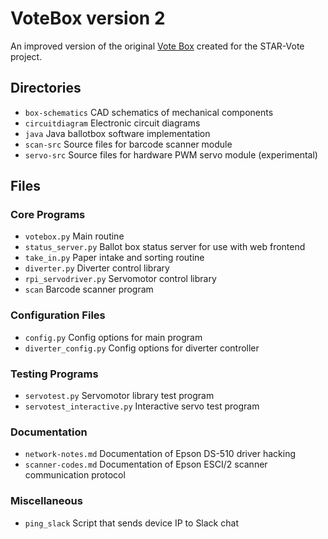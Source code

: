 # VoteBox version 2

An improved version of the original [Vote Box](https://github.com/danwallach/VoteBox-v1) created for the STAR-Vote project.

## Directories
*   `box-schematics` CAD schematics of mechanical components
*   `circuitdiagram` Electronic circuit diagrams
*	`java` Java ballotbox software implementation
*   `scan-src` Source files for barcode scanner module
*   `servo-src` Source files for hardware PWM servo module (experimental)

## Files
### Core Programs
*   `votebox.py` Main routine
*   `status_server.py` Ballot box status server for use with web frontend
*   `take_in.py` Paper intake and sorting routine
*   `diverter.py` Diverter control library
*   `rpi_servodriver.py` Servomotor control library
*   `scan` Barcode scanner program

### Configuration Files
*   `config.py` Config options for main program
*   `diverter_config.py` Config options for diverter controller

### Testing Programs
*   `servotest.py` Servomotor library test program
*   `servotest_interactive.py` Interactive servo test program

### Documentation
*   `network-notes.md` Documentation of Epson DS-510 driver hacking
*   `scanner-codes.md` Documentation of Epson ESCI/2 scanner communication protocol

### Miscellaneous
*   `ping_slack` Script that sends device IP to Slack chat

